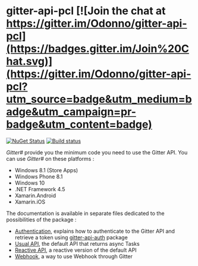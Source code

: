 # gitter-api-pcl [![Join the chat at https://gitter.im/Odonno/gitter-api-pcl](https://badges.gitter.im/Join%20Chat.svg)](https://gitter.im/Odonno/gitter-api-pcl?utm_source=badge&utm_medium=badge&utm_campaign=pr-badge&utm_content=badge)

[![NuGet Status](http://img.shields.io/nuget/v/gitter-api-pcl.svg?style=flat)](https://www.nuget.org/packages/gitter-api-pcl/)
[![Build status](https://ci.appveyor.com/api/projects/status/dnoqp3gt2f6d6w2t?svg=true)](https://ci.appveyor.com/project/Odonno/gitter-api-pcl)

*Gitter#* provide you the minimum code you need to use the Gitter API. You can use *Gitter#* on these platforms :

* Windows 8.1 (Store Apps)
* Windows Phone 8.1
* Windows 10
* .NET Framework 4.5
* Xamarin.Android
* Xamarin.iOS

The documentation is available in separate files dedicated to the possibilities of the package :

* [Authentication](/docs/auth.md), explains how to authenticate to the Gitter API and retrieve a token using [gitter-api-auth](https://github.com/Odonno/gitter-api-auth) package
* [Usual API](/docs/usual.md), the default API that returns async Tasks
* [Reactive API](/docs/reactive.md), a reactive version of the default API
* [Webhook](/docs/webhook.md), a way to use Webhook through Gitter
